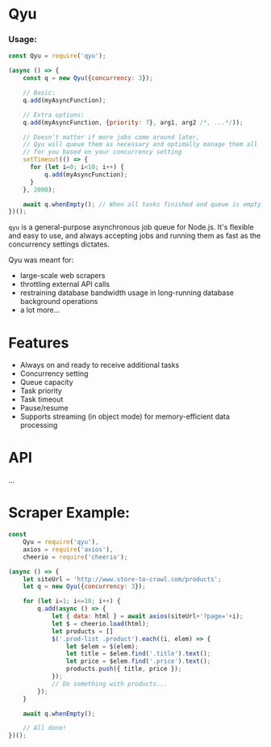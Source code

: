 # Qyu


### Usage:

```javascript
const Qyu = require('qyu');

(async () => {
    const q = new Qyu({concurrency: 3});

    // Basic:
    q.add(myAsyncFunction);

    // Extra options:
    q.add(myAsyncFunction, {priority: 7}, arg1, arg2 /*, ...*/));

    // Doesn't matter if more jobs come around later,
    // Qyu will queue them as necessary and optimally manage them all
    // for you based on your concurrency setting
    setTimeout(() => {
      for (let i=0; i<10; i++) {
          q.add(myAsyncFunction);
      }
    }, 2000);

    await q.whenEmpty(); // When all tasks finished and queue is empty...
})();

```


`qyu` is a general-purpose asynchronous job queue for Node.js. It's flexible and easy to use, and always accepting jobs and running them as fast as the concurrency settings dictates.

Qyu was meant for:
- large-scale web scrapers
- throttling external API calls
- restraining database bandwidth usage in long-running database background operations
- a lot more...

# Features

- Always on and ready to receive additional tasks
- Concurrency setting
- Queue capacity
- Task priority
- Task timeout
- Pause/resume
- Supports streaming (in object mode) for memory-efficient data processing

# API
...

# Scraper Example:

```javascript
const
    Qyu = require('qyu'),
    axios = require('axios'),
    cheerio = require('cheerio');

(async () => {
    let siteUrl = 'http://www.store-to-crawl.com/products';
    let q = new Qyu({concurrency: 3});

    for (let i=1; i<=10; i++) {
        q.add(async () => {
            let { data: html } = await axios(siteUrl+'?page='+i);
            let $ = cheerio.load(html);
            let products = []
            $('.prod-list .product').each((i, elem) => {
                let $elem = $(elem);
                let title = $elem.find('.title').text();
                let price = $elem.find('.price').text();
                products.push({ title, price });
            });
            // Do something with products...
        });
    }

    await q.whenEmpty();

    // All done!
})();
```

